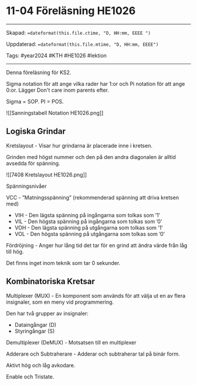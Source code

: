 # 11-04 Föreläsning  HE1026

---

Skapad: `=dateformat(this.file.ctime, "D, HH:mm, EEEE ")`

Uppdaterad: `=dateformat(this.file.mtime, "D, HH:mm, EEEE")`

Tags: #year2024 #KTH #HE1026 #lektion

---

Denna föreläsning för KS2.

Sigma notation för att ange vilka rader har 1:or och Pi notation för att ange 0:or. Lägger Don't care inom parents efter.

Sigma = SOP.
PI = POS.

![[Sanningstabell Notation HE1026.png]]

## Logiska Grindar

Kretslayout - Visar hur grindarna är placerade inne i kretsen.

Grinden med högst nummer och den på den andra diagonalen är alltid avsedda för spänning.

![[7408 Kretslayout HE1026.png]]

Spänningsnivåer

VCC - ”Matningsspänning” (rekommenderad spänning att driva kretsen med)
- VIH - Den lägsta spänning på ingångarna som tolkas som ’1’
- VIL - Den högsta spänning på ingångarna som tolkas som ’0’
- VOH - Den lägsta spänning på utgångarna som tolkas som ’1’
- VOL - Den högsta spänning på utgångarna som tolkas som ’0’

Fördröjning - Anger hur lång tid det tar för en grind att ändra värde från låg till hög.

Det finns inget inom teknik som tar 0 sekunder.

## Kombinatoriska Kretsar

Multiplexer (MUX) - En komponent som används för att välja ut en av flera insignaler, som en meny vid programmering.

Den har två grupper av insignaler:

- Dataingångar (D)
- Styringångar (S)

Demultiplexer (DeMUX) - Motsatsen till en multiplexer

Adderare och Subtraherare - Adderar och subtraherar tal på binär form.

Aktivt hög och låg avkodare.

Enable och Tristate.

